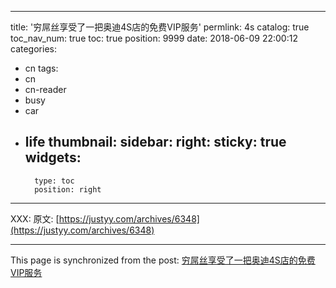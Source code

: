 
---
title: '穷屌丝享受了一把奥迪4S店的免费VIP服务'
permlink: 4s
catalog: true
toc_nav_num: true
toc: true
position: 9999
date: 2018-06-09 22:00:12
categories:
- cn
tags:
- cn
- cn-reader
- busy
- car
- life
thumbnail: 
sidebar:
    right:
        sticky: true
widgets:
    -
        type: toc
        position: right
---


XXX: 原文: [https://justyy.com/archives/6348](https://justyy.com/archives/6348)

- - -

This page is synchronized from the post: [穷屌丝享受了一把奥迪4S店的免费VIP服务](https://steemit.com/@justyy/4s)
